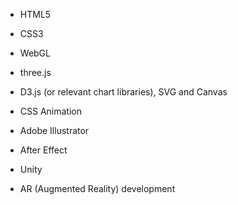 - HTML5
- CSS3
- WebGL
- three.js
- D3.js (or relevant chart libraries), SVG and Canvas

- CSS Animation

- Adobe Illustrator
- After Effect

- Unity
- AR (Augmented Reality) development

